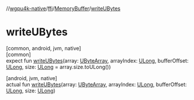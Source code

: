 //[wgpu4k-native](../../../index.md)/[ffi](../index.md)/[MemoryBuffer](index.md)/[writeUBytes](write-u-bytes.md)

# writeUBytes

[common, android, jvm, native]\
[common]\
expect fun [writeUBytes](write-u-bytes.md)(array: [UByteArray](https://kotlinlang.org/api/core/kotlin-stdlib/kotlin/-u-byte-array/index.html), arrayIndex: [ULong](https://kotlinlang.org/api/core/kotlin-stdlib/kotlin/-u-long/index.html), bufferOffset: [ULong](https://kotlinlang.org/api/core/kotlin-stdlib/kotlin/-u-long/index.html), size: [ULong](https://kotlinlang.org/api/core/kotlin-stdlib/kotlin/-u-long/index.html) = array.size.toULong())

[android, jvm, native]\
actual fun [writeUBytes](write-u-bytes.md)(array: [UByteArray](https://kotlinlang.org/api/core/kotlin-stdlib/kotlin/-u-byte-array/index.html), arrayIndex: [ULong](https://kotlinlang.org/api/core/kotlin-stdlib/kotlin/-u-long/index.html), bufferOffset: [ULong](https://kotlinlang.org/api/core/kotlin-stdlib/kotlin/-u-long/index.html), size: [ULong](https://kotlinlang.org/api/core/kotlin-stdlib/kotlin/-u-long/index.html))